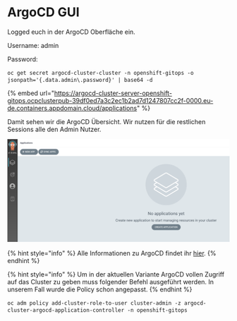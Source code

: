 # ArgoCD GUI

Logged euch in der ArgoCD Oberfläche ein.

Username: admin

Password:

```text
oc get secret argocd-cluster-cluster -n openshift-gitops -o jsonpath='{.data.admin\.password}' | base64 -d
```

{% embed url="https://argocd-cluster-server-openshift-gitops.ocpclusterpub-39df0ed7a3c2ec1b2ad7d1247807cc2f-0000.eu-de.containers.appdomain.cloud/applications" %}

Damit sehen wir die ArgoCD Übersicht. Wir nutzen für die restlichen Sessions alle den Admin Nutzer.

![](../../../.gitbook/assets/screenshot-2021-04-17-at-15.10.06.png)

{% hint style="info" %}
Alle Informationen zu ArgoCD findet ihr [hier](https://argoproj.github.io/argo-cd/).
{% endhint %}

{% hint style="info" %}
Um in der aktuellen Variante ArgoCD vollen Zugriff auf das Cluster zu geben muss folgender Befehl ausgeführt werden. In unserem Fall wurde die Policy schon angepasst.
{% endhint %}

```text
oc adm policy add-cluster-role-to-user cluster-admin -z argocd-cluster-argocd-application-controller -n openshift-gitops
```


